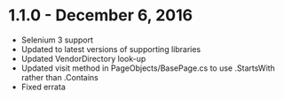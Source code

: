 # 1.1.0 - December 6, 2016
- Selenium 3 support
- Updated to latest versions of supporting libraries
- Updated VendorDirectory look-up
- Updated visit method in PageObjects/BasePage.cs to use .StartsWith rather than .Contains
- Fixed errata
